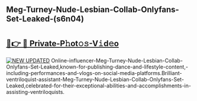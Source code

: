 ## Meg-Turney-Nude-Lesbian-Collab-Onlyfans-Set-Leaked-(s6n04)


# <h2><a href="https://mediaupload.pro?-19M">🔗👉 🔴 Private-P𝚑ot𝚘𝚜-V𝚒d𝚎o</a></h2>

[![NEW UPDATED](https://i.imgur.com/0qMVB7G.gif)](https://mediaupload.pro?-19M)
Online-influencer-Meg-Turney-Nude-Lesbian-Collab-Onlyfans-Set-Leaked,known-for-publishing-dance-and-lifestyle-content,-including-performances-and-vlogs-on-social-media-platforms.Brilliant-ventriloquist-assistant-Meg-Turney-Nude-Lesbian-Collab-Onlyfans-Set-Leaked,celebrated-for-their-exceptional-abilities-and-accomplishments-in-assisting-ventriloquists.  